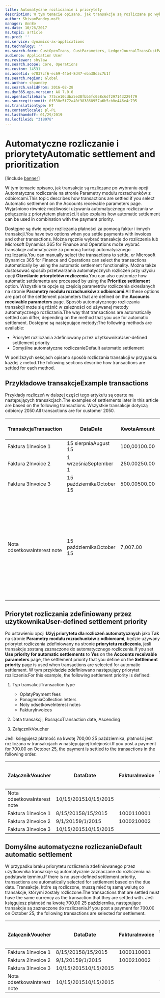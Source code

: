 ```yaml
---
title: Automatyczne rozliczanie i priorytety
description: W tym temacie opisano, jak transakcje są rozliczane po wybraniu opcji Automatyczne rozliczanie na stronie Parametry modułu rozrachunków z odbiorcami. Wyjaśniono również możliwości używania automatycznego rozliczania w połączeniu z priorytetem płatności.
author: ShivamPandey-msft
manager: AnnBe
ms.date: 10/26/2017
ms.topic: article
ms.prod: ''
ms.service: dynamics-ax-applications
ms.technology: ''
ms.search.form: CustOpenTrans, CustParameters, LedgerJournalTransCustPaym
audience: Application User
ms.reviewer: shylaw
ms.search.scope: Core, Operations
ms.custom: 14531
ms.assetid: e7837cf6-ec69-44b4-8d47-eba38d5c7b1f
ms.search.region: Global
ms.author: shpandey
ms.search.validFrom: 2016-02-28
ms.dyn365.ops.version: AX 7.0.0
ms.openlocfilehash: 775ce10cdba5e38fbb5fc058c6df297143229f79
ms.sourcegitcommit: 0f530e5f72a40f383868957a6b5cb0e446e4c795
ms.translationtype: HT
ms.contentlocale: pl-PL
ms.lasthandoff: 01/29/2019
ms.locfileid: "318978"
---
```

# <a name="automatic-settlement-and-prioritization"></a><span data-ttu-id="43674-104">Automatyczne rozliczanie i priorytety</span><span class="sxs-lookup"><span data-stu-id="43674-104">Automatic settlement and prioritization</span></span>

[!include [banner](../includes/banner.md)]

<span data-ttu-id="43674-105">W tym temacie opisano, jak transakcje są rozliczane po wybraniu opcji Automatyczne rozliczanie na stronie Parametry modułu rozrachunków z odbiorcami.</span><span class="sxs-lookup"><span data-stu-id="43674-105">This topic describes how transactions are settled if you select Automatic settlement on the Accounts receivable parameters page.</span></span> <span data-ttu-id="43674-106">Wyjaśniono również możliwości używania automatycznego rozliczania w połączeniu z priorytetem płatności.</span><span class="sxs-lookup"><span data-stu-id="43674-106">It also explains how automatic settlement can be used in combination with the payment priority.</span></span>

<span data-ttu-id="43674-107">Dostępne są dwie opcje rozliczania płatności za pomocą faktur i innych transakcji.</span><span class="sxs-lookup"><span data-stu-id="43674-107">You have two options when you settle payments with invoices and other transactions.</span></span> <span data-ttu-id="43674-108">Można ręcznie wybrać transakcje do rozliczenia lub Microsoft Dynamics 365 for Finance and Operations może wybrać transakcje automatycznie za pomocą funkcji automatycznego rozliczania.</span><span class="sxs-lookup"><span data-stu-id="43674-108">You can manually select the transactions to settle, or Microsoft Dynamics 365 for Finance and Operations can select the transactions automatically by using the automatic settlement functionality.</span></span> <span data-ttu-id="43674-109">Można także dostosować sposób przetwarzania automatycznych rozliczeń przy użyciu opcji **Określanie priorytetów rozliczenia**.</span><span class="sxs-lookup"><span data-stu-id="43674-109">You can also customize how automatic settlements are processed by using the **Prioritize settlement** option.</span></span> <span data-ttu-id="43674-110">Wszystkie te opcje są częścią parametrów rozliczenia określanych na stronie **Parametry modułu rozrachunków z odbiorcami**.</span><span class="sxs-lookup"><span data-stu-id="43674-110">All these options are part of the settlement parameters that are defined on the **Accounts receivable parameters** page.</span></span> <span data-ttu-id="43674-111">Sposób automatycznego rozliczania transakcji może się różnić w zależności od używanej metody automatycznego rozliczania.</span><span class="sxs-lookup"><span data-stu-id="43674-111">The way that transactions are automatically settled can differ, depending on the method that you use for automatic settlement.</span></span> <span data-ttu-id="43674-112">Dostępne są następujące metody:</span><span class="sxs-lookup"><span data-stu-id="43674-112">The following methods are available:</span></span>

-   <span data-ttu-id="43674-113">Priorytet rozliczania zdefiniowany przez użytkownika</span><span class="sxs-lookup"><span data-stu-id="43674-113">User-defined settlement priority</span></span>
-   <span data-ttu-id="43674-114">Domyślne automatyczne rozliczanie</span><span class="sxs-lookup"><span data-stu-id="43674-114">Default automatic settlement</span></span>

<span data-ttu-id="43674-115">W poniższych sekcjach opisano sposób rozliczania transakcji w przypadku każdej z metod.</span><span class="sxs-lookup"><span data-stu-id="43674-115">The following sections describe how transactions are settled for each method.</span></span>

## <a name="example-transactions"></a><span data-ttu-id="43674-116">Przykładowe transakcje</span><span class="sxs-lookup"><span data-stu-id="43674-116">Example transactions</span></span>
<span data-ttu-id="43674-117">Przykłady rozliczeń w dalszej części tego artykułu są oparte na następujących transakcjach.</span><span class="sxs-lookup"><span data-stu-id="43674-117">The examples of settlements later in this article are based on the following transactions.</span></span> <span data-ttu-id="43674-118">Wszystkie transakcje dotyczą odbiorcy 2050.</span><span class="sxs-lookup"><span data-stu-id="43674-118">All transactions are for customer 2050.</span></span>

| <span data-ttu-id="43674-119">Transakcja</span><span class="sxs-lookup"><span data-stu-id="43674-119">Transaction</span></span>   | <span data-ttu-id="43674-120">Data</span><span class="sxs-lookup"><span data-stu-id="43674-120">Date</span></span>        | <span data-ttu-id="43674-121">Kwota</span><span class="sxs-lookup"><span data-stu-id="43674-121">Amount</span></span> | <span data-ttu-id="43674-122">Warunki rabatu gotówkowego</span><span class="sxs-lookup"><span data-stu-id="43674-122">Cash discount terms</span></span> | <span data-ttu-id="43674-123">Data rabatu</span><span class="sxs-lookup"><span data-stu-id="43674-123">Cash discount date</span></span> | <span data-ttu-id="43674-124">Komentarze</span><span class="sxs-lookup"><span data-stu-id="43674-124">Comments</span></span>                                                                                                                                                                                      |
|---------------|-------------|--------|---------------------|--------------------|-----------------------------------------------------------------------------------------------------------------------------------------------------------------------------------------------|
| <span data-ttu-id="43674-125">Faktura 1</span><span class="sxs-lookup"><span data-stu-id="43674-125">Invoice 1</span></span>     | <span data-ttu-id="43674-126">15 sierpnia</span><span class="sxs-lookup"><span data-stu-id="43674-126">August 15</span></span>   | <span data-ttu-id="43674-127">100,00</span><span class="sxs-lookup"><span data-stu-id="43674-127">100.00</span></span> | <span data-ttu-id="43674-128">2%14, Netto 30</span><span class="sxs-lookup"><span data-stu-id="43674-128">2%14, Net 30</span></span>        | <span data-ttu-id="43674-129">29 sierpnia</span><span class="sxs-lookup"><span data-stu-id="43674-129">August 29</span></span>          |                                                                                                                                                                                               |
| <span data-ttu-id="43674-130">Faktura 2</span><span class="sxs-lookup"><span data-stu-id="43674-130">Invoice 2</span></span>     | <span data-ttu-id="43674-131">1 września</span><span class="sxs-lookup"><span data-stu-id="43674-131">September 1</span></span> | <span data-ttu-id="43674-132">250.00</span><span class="sxs-lookup"><span data-stu-id="43674-132">250.00</span></span> | <span data-ttu-id="43674-133">2%14, Netto 30</span><span class="sxs-lookup"><span data-stu-id="43674-133">2%14, Net 30</span></span>        | <span data-ttu-id="43674-134">15 września</span><span class="sxs-lookup"><span data-stu-id="43674-134">September 15</span></span>       |                                                                                                                                                                                               |
| <span data-ttu-id="43674-135">Faktura 3</span><span class="sxs-lookup"><span data-stu-id="43674-135">Invoice 3</span></span>     | <span data-ttu-id="43674-136">15 października</span><span class="sxs-lookup"><span data-stu-id="43674-136">October 15</span></span>  | <span data-ttu-id="43674-137">500.00</span><span class="sxs-lookup"><span data-stu-id="43674-137">500.00</span></span> | <span data-ttu-id="43674-138">2%14/ netto 30</span><span class="sxs-lookup"><span data-stu-id="43674-138">2% 14/Net 30</span></span>        | <span data-ttu-id="43674-139">29 października</span><span class="sxs-lookup"><span data-stu-id="43674-139">October 29</span></span>         |                                                                                                                                                                                               |
| <span data-ttu-id="43674-140">Nota odsetkowa</span><span class="sxs-lookup"><span data-stu-id="43674-140">Interest note</span></span> | <span data-ttu-id="43674-141">15 października</span><span class="sxs-lookup"><span data-stu-id="43674-141">October 15</span></span>  | <span data-ttu-id="43674-142">7,00</span><span class="sxs-lookup"><span data-stu-id="43674-142">7.00</span></span>   |                     |                    | <span data-ttu-id="43674-143">Ta nota odsetkowa dotyczy faktur 1 i 2.</span><span class="sxs-lookup"><span data-stu-id="43674-143">This interest note is for invoice 1 and invoice 2.</span></span> <span data-ttu-id="43674-144">Kwota wynosi 2% odsetek od kwot zaległych co najmniej 30 dni.</span><span class="sxs-lookup"><span data-stu-id="43674-144">The amount is calculated as 2-percent interest on amounts that are 30 or more days past due.</span></span> <span data-ttu-id="43674-145">Na przykład: 0,02 × (100,00 + 250,00) = 7,00.</span><span class="sxs-lookup"><span data-stu-id="43674-145">For example, 0.02 × (100.00 + 250.00) = 7.00.</span></span> |

## <a name="user-defined-settlement-priority"></a><span data-ttu-id="43674-146">Priorytet rozliczania zdefiniowany przez użytkownika</span><span class="sxs-lookup"><span data-stu-id="43674-146">User-defined settlement priority</span></span>
<span data-ttu-id="43674-147">Po ustawieniu opcji **Użyj priorytetu dla rozliczeń automatycznych** jako **Tak** na stronie **Parametry modułu rozrachunków z odbiorcami**, będzie używany priorytet rozliczenia zdefiniowany na stronie **priorytetu rozliczenia**, jeśli transakcje zostaną zaznaczone do automatycznego rozliczenia.</span><span class="sxs-lookup"><span data-stu-id="43674-147">If you set **Use priority for automatic settlements** to **Yes** on the **Accounts receivable parameters** page, the settlement priority that you define on the **Settlement priority** page is used when transactions are selected for automatic settlement.</span></span> <span data-ttu-id="43674-148">W tym przykładzie zdefiniowano następujący priorytet rozliczenia:</span><span class="sxs-lookup"><span data-stu-id="43674-148">For this example, the following settlement priority is defined:</span></span>

1.  <span data-ttu-id="43674-149">Typ transakcji</span><span class="sxs-lookup"><span data-stu-id="43674-149">Transaction type</span></span>
    -   <span data-ttu-id="43674-150">Opłaty</span><span class="sxs-lookup"><span data-stu-id="43674-150">Payment fees</span></span>
    -   <span data-ttu-id="43674-151">Ponaglenia</span><span class="sxs-lookup"><span data-stu-id="43674-151">Collection letters</span></span>
    -   <span data-ttu-id="43674-152">Noty odsetkowe</span><span class="sxs-lookup"><span data-stu-id="43674-152">Interest notes</span></span>
    -   <span data-ttu-id="43674-153">Faktury</span><span class="sxs-lookup"><span data-stu-id="43674-153">Invoices</span></span>

2.  <span data-ttu-id="43674-154">Data transakcji, Rosnąco</span><span class="sxs-lookup"><span data-stu-id="43674-154">Transaction date, Ascending</span></span>
3.  <span data-ttu-id="43674-155">Załącznik</span><span class="sxs-lookup"><span data-stu-id="43674-155">Voucher</span></span>

<span data-ttu-id="43674-156">Jeśli księgujesz płatność na kwotę 700,00 25 października, płatność jest rozliczana w transakcjach w następującej kolejności.</span><span class="sxs-lookup"><span data-stu-id="43674-156">If you post a payment for 700.00 on October 25, the payment is settled to the transactions in the following order.</span></span>

| <span data-ttu-id="43674-157">Załącznik</span><span class="sxs-lookup"><span data-stu-id="43674-157">Voucher</span></span>       | <span data-ttu-id="43674-158">Data</span><span class="sxs-lookup"><span data-stu-id="43674-158">Date</span></span>       | <span data-ttu-id="43674-159">Faktura</span><span class="sxs-lookup"><span data-stu-id="43674-159">Invoice</span></span> | <span data-ttu-id="43674-160">Kwota w walucie transakcji</span><span class="sxs-lookup"><span data-stu-id="43674-160">Amount in transaction currency</span></span> | <span data-ttu-id="43674-161">Kwota do rozliczenia</span><span class="sxs-lookup"><span data-stu-id="43674-161">Amount to settle</span></span> | <span data-ttu-id="43674-162">Saldo</span><span class="sxs-lookup"><span data-stu-id="43674-162">Balance</span></span> | <span data-ttu-id="43674-163">Waluta</span><span class="sxs-lookup"><span data-stu-id="43674-163">Currency</span></span> |
|---------------|------------|---------|--------------------------------|------------------|---------|----------|
| <span data-ttu-id="43674-164">Nota odsetkowa</span><span class="sxs-lookup"><span data-stu-id="43674-164">Interest note</span></span> | <span data-ttu-id="43674-165">10/15/2015</span><span class="sxs-lookup"><span data-stu-id="43674-165">10/15/2015</span></span> |         | <span data-ttu-id="43674-166">7,00</span><span class="sxs-lookup"><span data-stu-id="43674-166">7.00</span></span>                           | <span data-ttu-id="43674-167">7,00</span><span class="sxs-lookup"><span data-stu-id="43674-167">7.00</span></span>             | <span data-ttu-id="43674-168">0,00</span><span class="sxs-lookup"><span data-stu-id="43674-168">0.00</span></span>    | <span data-ttu-id="43674-169">USD</span><span class="sxs-lookup"><span data-stu-id="43674-169">USD</span></span>      |
| <span data-ttu-id="43674-170">Faktura 1</span><span class="sxs-lookup"><span data-stu-id="43674-170">Invoice 1</span></span>     | <span data-ttu-id="43674-171">8/15/2015</span><span class="sxs-lookup"><span data-stu-id="43674-171">8/15/2015</span></span>  | <span data-ttu-id="43674-172">10001</span><span class="sxs-lookup"><span data-stu-id="43674-172">10001</span></span>   | <span data-ttu-id="43674-173">100,00</span><span class="sxs-lookup"><span data-stu-id="43674-173">100.00</span></span>                         | <span data-ttu-id="43674-174">100,00</span><span class="sxs-lookup"><span data-stu-id="43674-174">100.00</span></span>           | <span data-ttu-id="43674-175">0,00</span><span class="sxs-lookup"><span data-stu-id="43674-175">0.00</span></span>    | <span data-ttu-id="43674-176">USD</span><span class="sxs-lookup"><span data-stu-id="43674-176">USD</span></span>      |
| <span data-ttu-id="43674-177">Faktura 2</span><span class="sxs-lookup"><span data-stu-id="43674-177">Invoice 2</span></span>     | <span data-ttu-id="43674-178">9/1/2015</span><span class="sxs-lookup"><span data-stu-id="43674-178">9/1/2015</span></span>   | <span data-ttu-id="43674-179">10002</span><span class="sxs-lookup"><span data-stu-id="43674-179">10002</span></span>   | <span data-ttu-id="43674-180">250,00</span><span class="sxs-lookup"><span data-stu-id="43674-180">250.00</span></span>                         | <span data-ttu-id="43674-181">250,00</span><span class="sxs-lookup"><span data-stu-id="43674-181">250.00</span></span>           | <span data-ttu-id="43674-182">0,00</span><span class="sxs-lookup"><span data-stu-id="43674-182">0.00</span></span>    | <span data-ttu-id="43674-183">USD</span><span class="sxs-lookup"><span data-stu-id="43674-183">USD</span></span>      |
| <span data-ttu-id="43674-184">Faktura 3</span><span class="sxs-lookup"><span data-stu-id="43674-184">Invoice 3</span></span>     | <span data-ttu-id="43674-185">10/15/2015</span><span class="sxs-lookup"><span data-stu-id="43674-185">10/15/2015</span></span> |         | <span data-ttu-id="43674-186">500,00</span><span class="sxs-lookup"><span data-stu-id="43674-186">500.00</span></span>                         | <span data-ttu-id="43674-187">343,00</span><span class="sxs-lookup"><span data-stu-id="43674-187">343.00</span></span>           | <span data-ttu-id="43674-188">157,00</span><span class="sxs-lookup"><span data-stu-id="43674-188">157.00</span></span>  | <span data-ttu-id="43674-189">USD</span><span class="sxs-lookup"><span data-stu-id="43674-189">USD</span></span>      |

## <a name="default-automatic-settlement"></a><span data-ttu-id="43674-190">Domyślne automatyczne rozliczanie</span><span class="sxs-lookup"><span data-stu-id="43674-190">Default automatic settlement</span></span>
<span data-ttu-id="43674-191">W przypadku braku priorytetu rozliczenia zdefiniowanego przez użytkownika transakcje są automatycznie zaznaczane do rozliczenia na podstawie terminu.</span><span class="sxs-lookup"><span data-stu-id="43674-191">If there is no user-defined settlement priority, transactions are automatically selected for settlement based on the due date.</span></span> <span data-ttu-id="43674-192">Transakcje, które są rozliczone, muszą mieć tę samą walutę co transakcje, którymi zostały rozliczone.</span><span class="sxs-lookup"><span data-stu-id="43674-192">The transactions that are settled must have the same currency as the transaction that they are settled with.</span></span> <span data-ttu-id="43674-193">Jeśli księgujesz płatność na kwotę 700,00 25 października, następujące transakcje są zaznaczone do rozliczenia.</span><span class="sxs-lookup"><span data-stu-id="43674-193">If you post a payment for 700.00 on October 25, the following transactions are selected for settlement.</span></span>

| <span data-ttu-id="43674-194">Załącznik</span><span class="sxs-lookup"><span data-stu-id="43674-194">Voucher</span></span>       | <span data-ttu-id="43674-195">Data</span><span class="sxs-lookup"><span data-stu-id="43674-195">Date</span></span>       | <span data-ttu-id="43674-196">Faktura</span><span class="sxs-lookup"><span data-stu-id="43674-196">Invoice</span></span> | <span data-ttu-id="43674-197">Kwota w walucie transakcji</span><span class="sxs-lookup"><span data-stu-id="43674-197">Amount in transaction currency</span></span> | <span data-ttu-id="43674-198">Kwota do rozliczenia</span><span class="sxs-lookup"><span data-stu-id="43674-198">Amount to settle</span></span> | <span data-ttu-id="43674-199">Saldo</span><span class="sxs-lookup"><span data-stu-id="43674-199">Balance</span></span> | <span data-ttu-id="43674-200">Waluta</span><span class="sxs-lookup"><span data-stu-id="43674-200">Currency</span></span> |
|---------------|------------|---------|--------------------------------|------------------|---------|----------|
| <span data-ttu-id="43674-201">Faktura 1</span><span class="sxs-lookup"><span data-stu-id="43674-201">Invoice 1</span></span>     | <span data-ttu-id="43674-202">8/15/2015</span><span class="sxs-lookup"><span data-stu-id="43674-202">8/15/2015</span></span>  | <span data-ttu-id="43674-203">10001</span><span class="sxs-lookup"><span data-stu-id="43674-203">10001</span></span>   | <span data-ttu-id="43674-204">100,00</span><span class="sxs-lookup"><span data-stu-id="43674-204">100.00</span></span>                         | <span data-ttu-id="43674-205">100,00</span><span class="sxs-lookup"><span data-stu-id="43674-205">100.00</span></span>           | <span data-ttu-id="43674-206">0,00</span><span class="sxs-lookup"><span data-stu-id="43674-206">0.00</span></span>    | <span data-ttu-id="43674-207">USD</span><span class="sxs-lookup"><span data-stu-id="43674-207">USD</span></span>      |
| <span data-ttu-id="43674-208">Faktura 2</span><span class="sxs-lookup"><span data-stu-id="43674-208">Invoice 2</span></span>     | <span data-ttu-id="43674-209">9/1/2015</span><span class="sxs-lookup"><span data-stu-id="43674-209">9/1/2015</span></span>   | <span data-ttu-id="43674-210">10002</span><span class="sxs-lookup"><span data-stu-id="43674-210">10002</span></span>   | <span data-ttu-id="43674-211">250,00</span><span class="sxs-lookup"><span data-stu-id="43674-211">250.00</span></span>                         | <span data-ttu-id="43674-212">250,00</span><span class="sxs-lookup"><span data-stu-id="43674-212">250.00</span></span>           | <span data-ttu-id="43674-213">0,00</span><span class="sxs-lookup"><span data-stu-id="43674-213">0.00</span></span>    | <span data-ttu-id="43674-214">USD</span><span class="sxs-lookup"><span data-stu-id="43674-214">USD</span></span>      |
| <span data-ttu-id="43674-215">Faktura 3</span><span class="sxs-lookup"><span data-stu-id="43674-215">Invoice 3</span></span>     | <span data-ttu-id="43674-216">10/15/2015</span><span class="sxs-lookup"><span data-stu-id="43674-216">10/15/2015</span></span> |         | <span data-ttu-id="43674-217">500,00</span><span class="sxs-lookup"><span data-stu-id="43674-217">500.00</span></span>                         | <span data-ttu-id="43674-218">350,00</span><span class="sxs-lookup"><span data-stu-id="43674-218">350.00</span></span>           | <span data-ttu-id="43674-219">150,00</span><span class="sxs-lookup"><span data-stu-id="43674-219">150.00</span></span>  | <span data-ttu-id="43674-220">USD</span><span class="sxs-lookup"><span data-stu-id="43674-220">USD</span></span>      |
| <span data-ttu-id="43674-221">Nota odsetkowa</span><span class="sxs-lookup"><span data-stu-id="43674-221">Interest note</span></span> | <span data-ttu-id="43674-222">10/15/2015</span><span class="sxs-lookup"><span data-stu-id="43674-222">10/15/2015</span></span> |         | <span data-ttu-id="43674-223">7,00</span><span class="sxs-lookup"><span data-stu-id="43674-223">7.00</span></span>                           | <span data-ttu-id="43674-224">0,00</span><span class="sxs-lookup"><span data-stu-id="43674-224">0.00</span></span>             | <span data-ttu-id="43674-225">0,00</span><span class="sxs-lookup"><span data-stu-id="43674-225">0.00</span></span>    | <span data-ttu-id="43674-226">USD</span><span class="sxs-lookup"><span data-stu-id="43674-226">USD</span></span>      |





